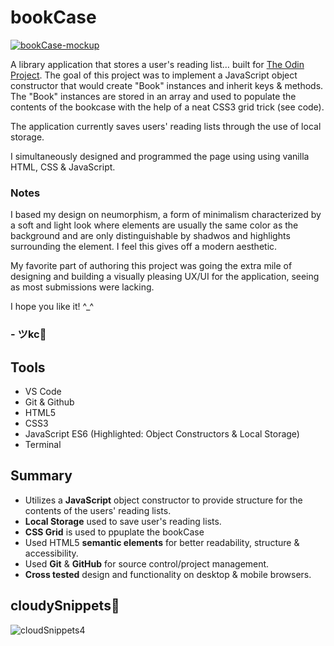 # bookCase
[![bookCase-mockup](https://user-images.githubusercontent.com/90482169/235292455-c45912fe-07ca-46ca-aa65-78044f747ee9.gif)
](https://johnkeyscloud.github.io/sketchApp/)

A library application that stores a user's reading list… built for <a href="https://www.theodinproject.com/lessons/node-path-javascript-library" target="_blank">The Odin Project</a>. The goal of this project was to implement a JavaScript object constructor that would create "Book" instances and inherit keys & methods. The "Book" instances are stored in an array and used to populate the contents of the bookcase with the help of a neat CSS3 grid trick (see code).

The application currently saves users' reading lists through the use of local storage.

I simultaneously designed and programmed the page using using vanilla HTML, CSS & JavaScript.

### Notes
I based my design on neumorphism, a form of minimalism characterized by a soft and light look where elements are usually the same color as the background and are only distinguishable by shadwos and highlights surrounding the element. I feel this gives off a modern aesthetic. 

My favorite part of authoring this project was going the extra mile of designing and building a visually pleasing UX/UI for the application, seeing as most submissions were lacking.

I hope you like it! ^_^

### - ツkc💭

## Tools
* VS Code
* Git & Github
* HTML5
* CSS3 
* JavaScript ES6 (Highlighted: Object Constructors & Local Storage)
* Terminal

## Summary
* Utilizes a **JavaScript** object constructor to provide structure for the contents of the users' reading lists.
* **Local Storage** used to save user's reading lists.
* **CSS Grid** is used to ppuplate the bookCase
* Used HTML5 **semantic elements** for better readability, structure & accessibility.
* Used **Git** & **GitHub** for source control/project management. 
* **Cross tested** design and functionality on desktop & mobile browsers.

## cloudySnippets💭
![cloudSnippets4](https://user-images.githubusercontent.com/90482169/235291636-9f81dd75-7f74-4018-a690-1ac7aa751d48.png)
